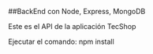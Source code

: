##BackEnd con Node, Express, MongoDB

Este es el API de la aplicación TecShop

Ejecutar el comando: npm install

